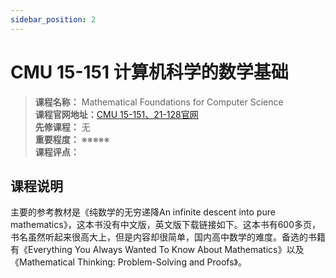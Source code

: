 ```yaml
---
sidebar_position: 2
---
```


# CMU 15-151 计算机科学的数学基础



>**课程名称：** Mathematical Foundations for Computer Science    
**课程官网地址：**[CMU 15-151、21-128官网](https://www.math.cmu.edu/~jmackey/151_128/welcome.html)   
**先修课程：** 无  
**重要程度：** ※※※※※  
**课程评点：** 

## 课程说明
主要的参考教材是《纯数学的无穷递降An infinite descent into pure mathematics》，这本书没有中文版，英文版下载链接如下。这本书有600多页，书名虽然听起来很高大上，但是内容却很简单，国内高中数学的难度。备选的书籍有《Everything You Always Wanted To Know About Mathematics》以及《Mathematical Thinking: Problem-Solving and Proofs》。







<Comment></Comment>

